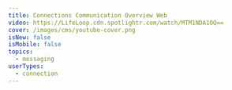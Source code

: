 ```yaml
---
title: Connections Communication Overview Web
video: https://LifeLoop.cdn.spotlightr.com/watch/MTM1NDA1OQ==
cover: /images/cms/youtube-cover.png
isNew: false
isMobile: false
topics:
  - messaging
userTypes:
  - connection
---
```

